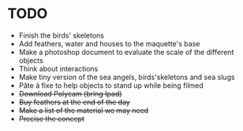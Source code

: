 # TODO

- Finish the birds' skeletons
- Add feathers, water and houses to the maquette's base
- Make a photoshop document to evaluate the scale of the different objects
- Think about interactions
- Make tiny version of the sea angels, birds'skeletons and sea slugs
- Pâte à fixe to help objects to stand up while being filmed
- <del>Download Polycam (bring Ipad)</del>
- <del>Buy feathers at the end of the day</del>
- <del>Make a list of the material we may need</del>
- <del>Precise the concept</del>
